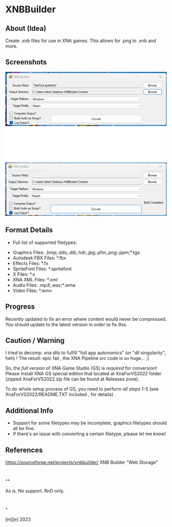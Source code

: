 # XNBBuilder

## About (Idea)
Create .xnb files for use in XNA games. This allows for .png to .xnb and more.

## Screenshots
![](Images/shot1.png)
![](Images/shot2.png)

## Format Details
* Full list of supported filetypes:
- Graphics Files: *.bmp;*.dds;*.dib;*.hdr;*.jpg;*.pfm;*.png;*.ppm;*.tga
- Autodesk FBX Files: *.fbx
- Effects Files: *.fx
- SpriteFont Files: *.spritefont
- X Files: *.x
- XNA XML Files: *.xml
- Audio Files: *.mp3;*.wav;*.wma
- Video Files: *.wmv

## Progress
Recently updated to fix an error where content would never be compressed. 
You should update to the latest version in order to fix this.

## Caution / Warning 

I tried to decomp. xna dlls to fulfill "full app autonomics" (or "dll singularity", heh) ! The result: epic fail , the XNA Pipeline src code is so huge... ;(

So, the *full version* of XNA Game Studio (GS) is *required* for conversion! 
Please install XNA GS special edition that located at XnaForVS2022 folder (zipped XnaForVS2022.zip file can be found at Releases zone). 

To do whole setup process of GS, you need to perform *all steps* 1-5 
(see XnaForVS2022/README.TXT included , for details) .

## Additional Info
- Support for some filetypes may be incomplete, graphics filetypes should all be fine. 
- If there's an issue with converting a certain filetype, please let me know!

## References
https://sourceforge.net/projects/xnbbuilder/ XNB Builder "Web Storage" 

## ..
As is. No support. RnD only.

## .
[m][e] 2023